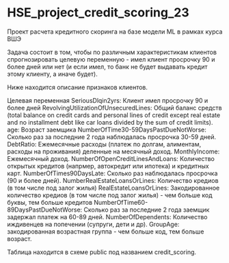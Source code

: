 # HSE_project_credit_scoring_23
Проект расчета кредитного скоринга на базе модели ML в рамках курса ВШЭ

Задача состоит в том, чтобы по различным характеристикам клиентов спрогнозировать целевую переменную - имел клиент просрочку 90 и более дней или нет (и если имел, то банк не будет выдавать кредит этому клиенту, а иначе будет). 

Ниже находится описание признаков клиентов.

Целевая переменная
SeriousDlqin2yrs: Клиент имел просрочку 90 и более дней
RevolvingUtilizationOfUnsecuredLines: Общий баланс средств (total balance on credit cards and personal lines of credit except real estate and no installment debt like car loans divided by the sum of credit limits).
age: Возраст заемщика
NumberOfTime30-59DaysPastDueNotWorse: Сколько раз за последние 2 года наблюдалась просрочка 30-59 дней.
DebtRatio: Ежемесячные расходы (платеж по долгам, алиментам, расходы на проживания) деленные на месячный доход.
MonthlyIncome: Ежемесячный доход.
NumberOfOpenCreditLinesAndLoans: Количество открытых кредитов (напрмер, автокредит или ипотека) и кредитных карт.
NumberOfTimes90DaysLate: Сколько раз наблюдалась просрочка (90 и более дней).
NumberRealEstateLoansOrLines: Количество кредиов (в том числе под залог жилья)
RealEstateLoansOrLines: Закодированное количество кредиов (в том числе под залог жилья) - чем больше код буквы, тем больше кредитов
NumberOfTime60-89DaysPastDueNotWorse: Сколько раз за последние 2 года заемщик задержал платеж на 60-89 дней.
NumberOfDependents: Количество иждивенцев на попечении (супруги, дети и др).
GroupAge: закодированная возрастная группа - чем больше код, тем больше возраст.

Таблица находится в схеме public под названием credit_scoring. 
